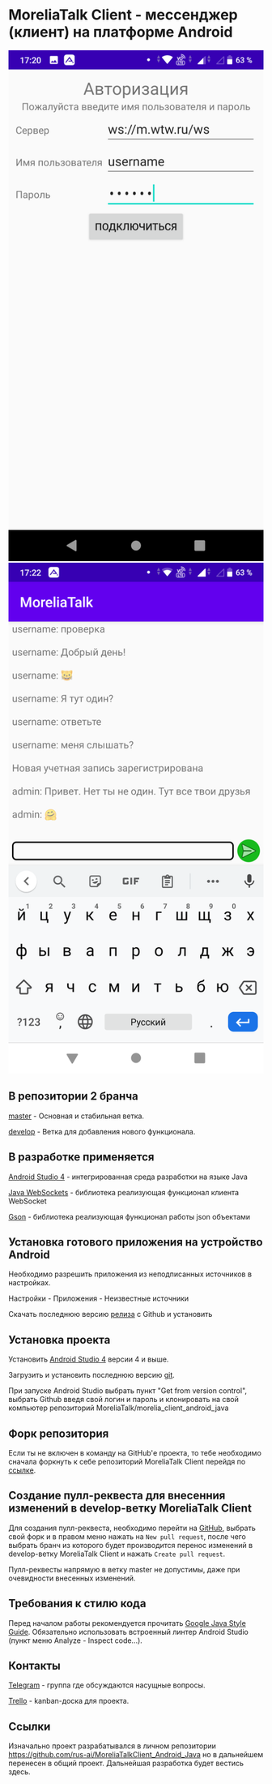 # MoreliaTalk Client - мессенджер (клиент) на платформе Android #

![alt text](screenshots/auth.png "Скриншот окна авторизации")
![alt text](screenshots/chat.png "Вид основного чата")

## В репозитории 2 бранча ##

[master](https://github.com/MoreliaTalk/morelia_client_android_java/tree/master) - Основная и стабильная ветка.

[develop](https://github.com/MoreliaTalk/morelia_client_android_java/tree/develop) - Ветка для добавления нового функционала.

## В разработке применяется ##

[Android Studio 4](https://developer.android.com/studio) - интегрированная среда разработки на языке Java

[Java WebSockets](https://github.com/TooTallNate/Java-WebSocket) - библиотека реализующая функционал клиента WebSocket

[Gson](https://github.com/google/gson) - библиотека реализующая функционал работы json объектами

## Установка готового приложения на устройство Android ##

Необходимо разрешить приложения из неподписанных источников в настройках.

Настройки - Приложения - Неизвестные источники

Скачать последнюю версию [релиза](https://github.com/MoreliaTalk/morelia_client_android_java/releases) с Github и установить

## Установка проекта ##

Установить [Android Studio 4](https://developer.android.com/studio) версии 4 и выше.

Загрузить и установить последнюю версию [git](https://git-scm.com/downloads).

При запуске Android Studio выбрать пункт "Get from version control", выбрать Github введя свой логин и пароль и клонировать на свой компьютер репозиторий MoreliaTalk/morelia_client_android_java

## Форк репозитория ##

Если ты не включен в команду на GitHub'е проекта, то тебе необходимо сначала форкнуть к себе репозиторий MoreliaTalk Client перейдя по [ссылке](https://github.com/MoreliaTalk/morelia_client_android_java/fork).

## Создание пулл-реквеста для внесенния изменений в develop-ветку MoreliaTalk Client ##

Для создания пулл-реквеста, необходимо перейти на [GitHub](https://www.github.com), выбрать свой форк и в правом меню нажать на `New pull request`, после чего выбрать бранч из которого будет производится перенос изменений в develop-ветку MoreliaTalk Client и нажать `Create pull request`.

Пулл-реквесты напрямую в ветку master не допустимы, даже при очевидности внесенных изменений. 

## Требования к стилю кода ##

Перед началом работы рекомендуется прочитать [Google Java Style Guide](https://google.github.io/styleguide/javaguide.html). Обязательно использовать встроенный линтер Android Studio (пункт меню Analyze - Inspect code...).

## Контакты ##

[Telegram](https://t.me/joinchat/LImHShzAmIWvpMxDTr5Vxw) - группа где обсуждаются насущные вопросы.

[Trello](https://trello.com/b/qXjJFTP3/develop) - kanban-доска для проекта.

## Ссылки ##

Изначально проект разрабатывался в личном репозитории https://github.com/rus-ai/MoreliaTalkClient_Android_Java но в дальнейшем перенесен в общий проект. Дальнейшая разработка будет вестись здесь.
